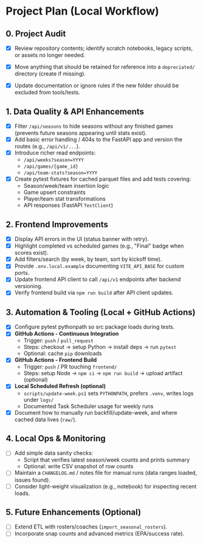 # Project Plan (Local Workflow)

## 0. Project Audit

- [x] Review repository contents; identify scratch notebooks, legacy scripts, or assets no longer needed.
- [x] Move anything that should be retained for reference into a `depreciated/` directory (create if missing).
- [x] Update documentation or ignore rules if the new folder should be excluded from tools/tests.


## 1. Data Quality & API Enhancements

- [x] Filter `/api/seasons` to hide seasons without any finished games (prevents future seasons appearing until stats exist).
- [x] Add basic error handling / 404s to the FastAPI app and version the routes (e.g., `/api/v1/...`).
- [x] Introduce richer read endpoints:
  - `/api/weeks?season=YYYY`
  - `/api/games/{game_id}`
  - `/api/team-stats?season=YYYY`
- [x] Create pytest fixtures for cached parquet files and add tests covering:
  - Season/week/team insertion logic
  - Game upsert constraints
  - Player/team stat transformations
  - API responses (FastAPI `TestClient`)

## 2. Frontend Improvements

- [x] Display API errors in the UI (status banner with retry).
- [x] Highlight completed vs scheduled games (e.g., "Final" badge when scores exist).
- [x] Add filters/search (by week, by team, sort by kickoff time).
- [x] Provide `.env.local.example` documenting `VITE_API_BASE` for custom ports.
- [x] Update frontend API client to call `/api/v1` endpoints after backend versioning.
- [x] Verify frontend build via `npm run build` after API client updates.

## 3. Automation & Tooling (Local + GitHub Actions)

- [x] Configure pytest pythonpath so src package loads during tests.
- [x] **GitHub Actions - Continuous Integration**
  - Trigger: `push` / `pull_request`
  - Steps: checkout -> setup Python -> install deps -> run `pytest`
  - Optional: cache `pip` downloads
- [x] **GitHub Actions - Frontend Build**
  - Trigger: `push` / PR touching `frontend/`
  - Steps: setup Node -> `npm ci` -> `npm run build` -> upload artifact (optional)
- [x] **Local Scheduled Refresh (optional)**
  - `scripts/update-week.ps1` sets `PYTHONPATH`, prefers `.venv`, writes logs under `logs/`
  - Documented Task Scheduler usage for weekly runs
- [x] Document how to manually run backfill/update-week, and where cached data lives (`raw/`).

## 4. Local Ops & Monitoring

- [ ] Add simple data sanity checks:
  - Script that verifies latest season/week counts and prints summary
  - Optional: write CSV snapshot of row counts
- [ ] Maintain a `CHANGELOG.md` / notes file for manual runs (data ranges loaded, issues found).
- [ ] Consider light-weight visualization (e.g., notebook) for inspecting recent loads.

## 5. Future Enhancements (Optional)

- [ ] Extend ETL with rosters/coaches (`import_seasonal_rosters`).
- [ ] Incorporate snap counts and advanced metrics (EPA/success rate).
